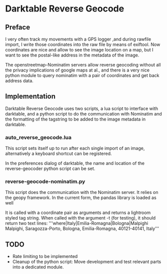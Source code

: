 # Darktable Reverse Geocode

## Preface

I very often track my movements with a GPS logger ,and during rawfile import, I write those coordinates into the raw file by means of exiftool. Now coordinates are nice and allow to see the image location on a map, but I want to see the postal-like address in the metadata of the image.

The openstreetmap-Nominatim servers allow reverse geocoding without all the privacy implications of google maps at al., and there is a very nice python module to query nominatim with a pair of coordinates and get back address data.

## Implementation
Darktable Reverse Geocode uses two scripts, a lua script to interface with darktable, and a python script to do the communication with Nominatim and the formatting of the tagstring to be added to the image metadata in darktable.

### auto_reverse_geocode.lua

This script sets itself up to run after each single import of an image, alternatively a keyboard shortcut can be registered.

In the preferences dialog of darktable, the name and location of the reverse-geocoder python script can be set. 

### reverse-geocode-nominatim.py
This script does the communication with the Nominatim server. It relies on the geopy framework. In the current form, the pandas library is loaded as well

It is called with a coordinate pair as arguments and returns a lightroom styled tag string. When called with the argument -t (for testing), it should return two text lines:
'''where|Italy|Emilia-Romagna|Bologna|Malpighi
Malpighi, Saragozza-Porto, Bologna, Emilia-Romagna, 40121-40141, Italy'''

## TODO
  * Rate limiting to be implemented 
  * Cleanup of the python script: Move development and test relevant parts into a dedicated module.
